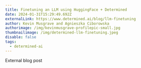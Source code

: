 ```yaml
---
title: Finetuning an LLM using HuggingFace + Determined
date: 2024-01-31T15:29:49.692Z
externalLink: https://www.determined.ai/blog/llm-finetuning
author: Kevin Musgrave and Agnieszka Ciborowska
authorimage: /img/kevinmusgrave-profilepic-small.jpg
thumbnailimage: /img/determined-llm-finetuning.jpeg
disable: false
tags:
  - determined-ai
---
```

E﻿xternal blog post